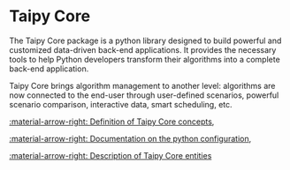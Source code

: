 # Taipy Core

The Taipy Core package is a python library designed to build powerful and customized data-driven back-end applications.
It provides the necessary tools to help Python developers transform their algorithms into a complete
back-end application.

Taipy Core brings algorithm management to another level: algorithms are now connected to the end-user through
user-defined scenarios, powerful scenario comparison, interactive data, smart scheduling, etc.


[:material-arrow-right: Definition of Taipy Core concepts](concepts/index.md),

[:material-arrow-right: Documentation on the python configuration](config/index.md),

[:material-arrow-right: Description of Taipy Core entities](entities/index.md)

